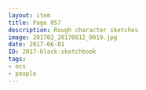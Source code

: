 ```yaml
---
layout: item
title: Page 057
description: Rough character sketches
image: 201702_20170812_0019.jpg
date: 2017-06-01
ID: 2017-black-sketchbook
tags: 
- ocs 
- people
---
```

